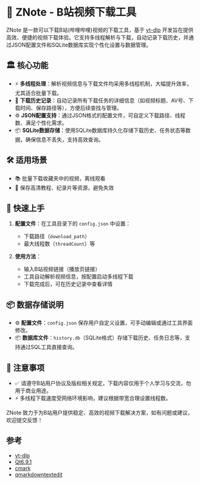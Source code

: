 # 🤖 ZNote - B站视频下载工具

ZNote 是一款可以下载B站(哔哩哔哩)视频的下载工具，基于 [yt-dlp](https://github.com/yt-dlp/yt-dlp) 开发旨在提供高效、便捷的视频下载体验。它支持多线程解析与下载，自动记录下载历史，并通过JSON配置文件和SQLite数据库实现个性化设置与数据管理。


## 🏛 核心功能

- ⚡ **多线程处理**：解析视频信息与下载文件均采用多线程机制，大幅提升效率，尤其适合批量下载。
- 📝 **下载历史记录**：自动记录所有下载任务的详细信息（如视频标题、AV号、下载时间、保存路径等），方便后续查找与管理。
- ⚙️ **JSON配置支持**：通过JSON格式的配置文件，可自定义下载路径、线程数、满足个性化需求。
- 📦 **SQLite数据存储**：使用SQLite数据库持久化存储下载历史、任务状态等数据，确保信息不丢失，支持高效查询。


## 🛠️ 适用场景

- 📚 批量下载收藏夹中的视频，离线观看
- 🔗 保存高清教程、纪录片等资源，避免失效


## 📝 快速上手

1. **配置文件**：在工具目录下的 `config.json` 中设置：
   - 下载路径（`download_path`）
   - 最大线程数（`threadCount`）等

2. **使用方法**：
   - 输入B站视频链接（播放页链接）
   - 工具自动解析视频信息，按配置启动多线程下载
   - 下载完成后，可在历史记录中查看详情


## 📦 数据存储说明

- ⚙️ **配置文件**：`config.json` 保存用户自定义设置，可手动编辑或通过工具界面修改。
- 📦 **数据库文件**：`history.db`（SQLite格式）存储下载历史、任务日志等，支持通过SQL工具直接查询。


## 📝 注意事项

- ✅ 请遵守B站用户协议及版权相关规定，下载内容仅用于个人学习与交流，勿用于商业用途。
- ⚡ 多线程下载速度受网络环境影响，建议根据带宽合理设置线程数。


ZNote 致力于为B站用户提供稳定、高效的视频下载解决方案，如有问题或建议，欢迎提交反馈！
## 参考
* [yt-dlp](https://github.com/yt-dlp/yt-dlp) 
* [Qt6.9.1](https://doc.qt.io/qt-6/reference-overview.html)
* [cmark](https://github.com/commonmark/cmark)
* [qmarkdowntextedit](https://github.com/pbek/qmarkdowntextedit)
